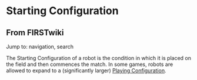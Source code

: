 # Starting Configuration

## From FIRSTwiki

Jump to: navigation, search

The Starting Configuration of a robot is the condition in which it is placed on the field and then commences the match. In some games, robots are allowed to expand to a (significantly larger) [Playing Configuration](Playing_Configuration "Playing Configuration").
